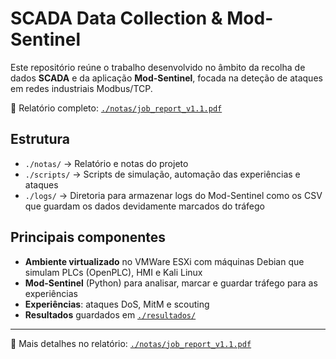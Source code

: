 # SCADA Data Collection & Mod-Sentinel

Este repositório reúne o trabalho desenvolvido no âmbito da recolha de dados **SCADA** e da aplicação **Mod-Sentinel**, focada na deteção de ataques em redes industriais Modbus/TCP.

📄 Relatório completo: [`./notas/job_report_v1.1.pdf`](./notas/job_report_v1.1.pdf)

## Estrutura

- `./notas/` → Relatório e notas do projeto
- `./scripts/` → Scripts de simulação, automação das experiências e ataques
- `./logs/` → Diretoria para armazenar logs do Mod-Sentinel como os CSV que guardam os dados devidamente marcados do tráfego

## Principais componentes

- **Ambiente virtualizado** no VMWare ESXi com máquinas Debian que simulam PLCs (OpenPLC), HMI e Kali Linux
- **Mod-Sentinel** (Python) para analisar, marcar e guardar tráfego para as experiências
- **Experiências**: ataques DoS, MitM e scouting
- **Resultados** guardados em [`./resultados/`](./resultados/)

---

🔗 Mais detalhes no relatório: [`./notas/job_report_v1.1.pdf`](./notas/job_report_v1.1.pdf)
